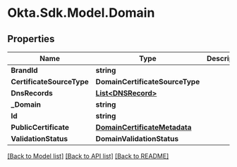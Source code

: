 # Okta.Sdk.Model.Domain

## Properties

Name | Type | Description | Notes
------------ | ------------- | ------------- | -------------
**BrandId** | **string** |  | [optional] 
**CertificateSourceType** | **DomainCertificateSourceType** |  | [optional] 
**DnsRecords** | [**List&lt;DNSRecord&gt;**](DNSRecord.md) |  | [optional] 
**_Domain** | **string** |  | [optional] 
**Id** | **string** |  | [optional] 
**PublicCertificate** | [**DomainCertificateMetadata**](DomainCertificateMetadata.md) |  | [optional] 
**ValidationStatus** | **DomainValidationStatus** |  | [optional] 

[[Back to Model list]](../README.md#documentation-for-models) [[Back to API list]](../README.md#documentation-for-api-endpoints) [[Back to README]](../README.md)


